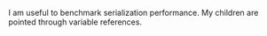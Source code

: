 I am useful to benchmark serialization performance. My children are pointed through variable references.
